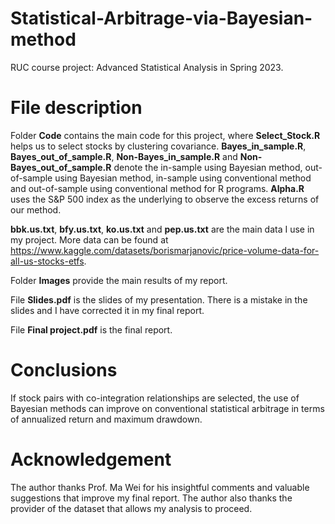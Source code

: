 # Statistical-Arbitrage-via-Bayesian-method
RUC course project: Advanced Statistical Analysis in Spring 2023.

# File description

Folder **Code** contains the main code for this project, where **Select_Stock.R** helps us to select stocks by clustering covariance. **Bayes_in_sample.R**, **Bayes_out_of_sample.R**, **Non-Bayes_in_sample.R** and **Non-Bayes_out_of_sample.R** denote the in-sample using Bayesian method, out-of-sample using Bayesian method, in-sample using conventional method and out-of-sample using conventional method for R programs. **Alpha.R** uses the S&P 500 index as the underlying to observe the excess returns of our method.

**bbk.us.txt**, **bfy.us.txt**, **ko.us.txt** and **pep.us.txt** are the main data I use in my project. More data can be found at https://www.kaggle.com/datasets/borismarjanovic/price-volume-data-for-all-us-stocks-etfs.

Folder **Images** provide the main results of my report.

File **Slides.pdf** is the slides of my presentation. There is a mistake in the slides and I have corrected it in my final report.

File **Final project.pdf** is the final report.

# Conclusions

If stock pairs with co-integration relationships are selected, the use of Bayesian methods can improve on conventional statistical arbitrage in terms of annualized return and maximum drawdown.

# Acknowledgement

The author thanks Prof. Ma Wei for his insightful comments and valuable suggestions that improve my final report. The author also thanks the provider of the dataset that allows my analysis to proceed.